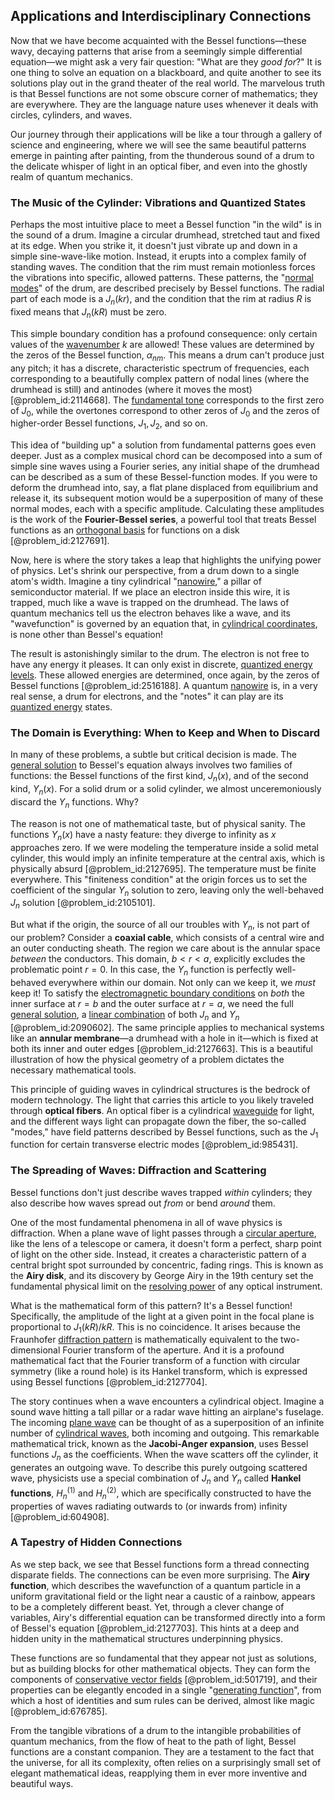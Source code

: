 ## Applications and Interdisciplinary Connections

Now that we have become acquainted with the Bessel functions—these wavy, decaying patterns that arise from a seemingly simple differential equation—we might ask a very fair question: "What are they *good for*?" It is one thing to solve an equation on a blackboard, and quite another to see its solutions play out in the grand theater of the real world. The marvelous truth is that Bessel functions are not some obscure corner of mathematics; they are everywhere. They are the language nature uses whenever it deals with circles, cylinders, and waves.

Our journey through their applications will be like a tour through a gallery of science and engineering, where we will see the same beautiful patterns emerge in painting after painting, from the thunderous sound of a drum to the delicate whisper of light in an optical fiber, and even into the ghostly realm of quantum mechanics.

### The Music of the Cylinder: Vibrations and Quantized States

Perhaps the most intuitive place to meet a Bessel function "in the wild" is in the sound of a drum. Imagine a circular drumhead, stretched taut and fixed at its edge. When you strike it, it doesn't just vibrate up and down in a simple sine-wave-like motion. Instead, it erupts into a complex family of standing waves. The condition that the rim must remain motionless forces the vibrations into specific, allowed patterns. These patterns, the "[normal modes](@article_id:139146)" of the drum, are described precisely by Bessel functions. The radial part of each mode is a $J_n(kr)$, and the condition that the rim at radius $R$ is fixed means that $J_n(kR)$ must be zero.

This simple boundary condition has a profound consequence: only certain values of the [wavenumber](@article_id:171958) $k$ are allowed! These values are determined by the zeros of the Bessel function, $\alpha_{nm}$. This means a drum can't produce just any pitch; it has a discrete, characteristic spectrum of frequencies, each corresponding to a beautifully complex pattern of nodal lines (where the drumhead is still) and antinodes (where it moves the most) [@problem_id:2114668]. The [fundamental tone](@article_id:181668) corresponds to the first zero of $J_0$, while the overtones correspond to other zeros of $J_0$ and the zeros of higher-order Bessel functions, $J_1, J_2$, and so on.

This idea of "building up" a solution from fundamental patterns goes even deeper. Just as a complex musical chord can be decomposed into a sum of simple sine waves using a Fourier series, any initial shape of the drumhead can be described as a sum of these Bessel-function modes. If you were to deform the drumhead into, say, a flat plane displaced from equilibrium and release it, its subsequent motion would be a superposition of many of these normal modes, each with a specific amplitude. Calculating these amplitudes is the work of the **Fourier-Bessel series**, a powerful tool that treats Bessel functions as an [orthogonal basis](@article_id:263530) for functions on a disk [@problem_id:2127691].

Now, here is where the story takes a leap that highlights the unifying power of physics. Let's shrink our perspective, from a drum down to a single atom's width. Imagine a tiny cylindrical "[nanowire](@article_id:269509)," a pillar of semiconductor material. If we place an electron inside this wire, it is trapped, much like a wave is trapped on the drumhead. The laws of quantum mechanics tell us the electron behaves like a wave, and its "wavefunction" is governed by an equation that, in [cylindrical coordinates](@article_id:271151), is none other than Bessel's equation!

The result is astonishingly similar to the drum. The electron is not free to have any energy it pleases. It can only exist in discrete, [quantized energy levels](@article_id:140417). These allowed energies are determined, once again, by the zeros of Bessel functions [@problem_id:2516188]. A quantum [nanowire](@article_id:269509) is, in a very real sense, a drum for electrons, and the "notes" it can play are its [quantized energy](@article_id:274486) states.

### The Domain is Everything: When to Keep and When to Discard

In many of these problems, a subtle but critical decision is made. The [general solution](@article_id:274512) to Bessel's equation always involves two families of functions: the Bessel functions of the first kind, $J_n(x)$, and of the second kind, $Y_n(x)$. For a solid drum or a solid cylinder, we almost unceremoniously discard the $Y_n$ functions. Why?

The reason is not one of mathematical taste, but of physical sanity. The functions $Y_n(x)$ have a nasty feature: they diverge to infinity as $x$ approaches zero. If we were modeling the temperature inside a solid metal cylinder, this would imply an infinite temperature at the central axis, which is physically absurd [@problem_id:2127695]. The temperature must be finite everywhere. This "finiteness condition" at the origin forces us to set the coefficient of the singular $Y_n$ solution to zero, leaving only the well-behaved $J_n$ solution [@problem_id:2105101].

But what if the origin, the source of all our troubles with $Y_n$, is not part of our problem? Consider a **coaxial cable**, which consists of a central wire and an outer conducting sheath. The region we care about is the annular space *between* the conductors. This domain, $b < r < a$, explicitly excludes the problematic point $r=0$. In this case, the $Y_n$ function is perfectly well-behaved everywhere within our domain. Not only can we keep it, we *must* keep it! To satisfy the [electromagnetic boundary conditions](@article_id:188371) on *both* the inner surface at $r=b$ and the outer surface at $r=a$, we need the full [general solution](@article_id:274512), a [linear combination](@article_id:154597) of both $J_n$ and $Y_n$ [@problem_id:2090602]. The same principle applies to mechanical systems like an **annular membrane**—a drumhead with a hole in it—which is fixed at both its inner and outer edges [@problem_id:2127663]. This is a beautiful illustration of how the physical geometry of a problem dictates the necessary mathematical tools.

This principle of guiding waves in cylindrical structures is the bedrock of modern technology. The light that carries this article to you likely traveled through **optical fibers**. An optical fiber is a cylindrical [waveguide](@article_id:266074) for light, and the different ways light can propagate down the fiber, the so-called "modes," have field patterns described by Bessel functions, such as the $J_1$ function for certain transverse electric modes [@problem_id:985431].

### The Spreading of Waves: Diffraction and Scattering

Bessel functions don't just describe waves trapped *within* cylinders; they also describe how waves spread out *from* or bend *around* them.

One of the most fundamental phenomena in all of wave physics is diffraction. When a plane wave of light passes through a [circular aperture](@article_id:166013), like the lens of a telescope or camera, it doesn't form a perfect, sharp point of light on the other side. Instead, it creates a characteristic pattern of a central bright spot surrounded by concentric, fading rings. This is known as the **Airy disk**, and its discovery by George Airy in the 19th century set the fundamental physical limit on the [resolving power](@article_id:170091) of any optical instrument.

What is the mathematical form of this pattern? It's a Bessel function! Specifically, the amplitude of the light at a given point in the focal plane is proportional to $J_1(kR)/kR$. This is no coincidence. It arises because the Fraunhofer [diffraction pattern](@article_id:141490) is mathematically equivalent to the two-dimensional Fourier transform of the aperture. And it is a profound mathematical fact that the Fourier transform of a function with circular symmetry (like a round hole) is its Hankel transform, which is expressed using Bessel functions [@problem_id:2127704].

The story continues when a wave encounters a cylindrical object. Imagine a sound wave hitting a tall pillar or a radar wave hitting an airplane's fuselage. The incoming [plane wave](@article_id:263258) can be thought of as a superposition of an infinite number of [cylindrical waves](@article_id:189759), both incoming and outgoing. This remarkable mathematical trick, known as the **Jacobi-Anger expansion**, uses Bessel functions $J_n$ as the coefficients. When the wave scatters off the cylinder, it generates an outgoing wave. To describe this purely outgoing scattered wave, physicists use a special combination of $J_n$ and $Y_n$ called **Hankel functions**, $H_n^{(1)}$ and $H_n^{(2)}$, which are specifically constructed to have the properties of waves radiating outwards to (or inwards from) infinity [@problem_id:604908].

### A Tapestry of Hidden Connections

As we step back, we see that Bessel functions form a thread connecting disparate fields. The connections can be even more surprising. The **Airy function**, which describes the wavefunction of a quantum particle in a uniform gravitational field or the light near a caustic of a rainbow, appears to be a completely different beast. Yet, through a clever change of variables, Airy's differential equation can be transformed directly into a form of Bessel's equation [@problem_id:2127703]. This hints at a deep and hidden unity in the mathematical structures underpinning physics.

These functions are so fundamental that they appear not just as solutions, but as building blocks for other mathematical objects. They can form the components of [conservative vector fields](@article_id:172273) [@problem_id:501719], and their properties can be elegantly encoded in a single "[generating function](@article_id:152210)", from which a host of identities and sum rules can be derived, almost like magic [@problem_id:676785].

From the tangible vibrations of a drum to the intangible probabilities of quantum mechanics, from the flow of heat to the path of light, Bessel functions are a constant companion. They are a testament to the fact that the universe, for all its complexity, often relies on a surprisingly small set of elegant mathematical ideas, reapplying them in ever more inventive and beautiful ways.